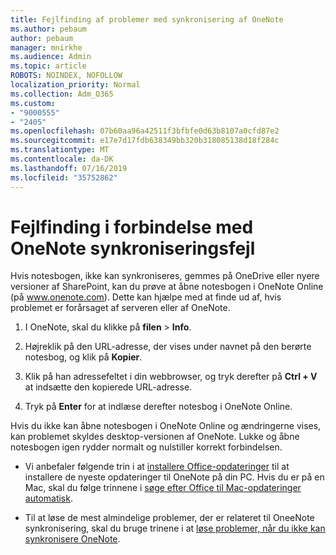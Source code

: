 ```yaml
---
title: Fejlfinding af problemer med synkronisering af OneNote
ms.author: pebaum
author: pebaum
manager: mnirkhe
ms.audience: Admin
ms.topic: article
ROBOTS: NOINDEX, NOFOLLOW
localization_priority: Normal
ms.collection: Adm_O365
ms.custom:
- "9000555"
- "2405"
ms.openlocfilehash: 07b60aa96a42511f3bfbfe0d63b8107a0cfd87e2
ms.sourcegitcommit: e17e7d17fdb638349bb320b318085138d18f284c
ms.translationtype: MT
ms.contentlocale: da-DK
ms.lasthandoff: 07/16/2019
ms.locfileid: "35752862"
---
```

# <a name="troubleshoot-onenote-sync-issues"></a>Fejlfinding i forbindelse med OneNote synkroniseringsfejl

Hvis notesbogen, ikke kan synkroniseres, gemmes på OneDrive eller nyere versioner af SharePoint, kan du prøve at åbne notesbogen i OneNote Online (på www.onenote.com). Dette kan hjælpe med at finde ud af, hvis problemet er forårsaget af serveren eller af OneNote.

1. I OneNote, skal du klikke på **filen** > **Info**.

2. Højreklik på den URL-adresse, der vises under navnet på den berørte notesbog, og klik på **Kopier**.

3. Klik på han adressefeltet i din webbrowser, og tryk derefter på **Ctrl + V** at indsætte den kopierede URL-adresse.

4. Tryk på **Enter** for at indlæse derefter notesbog i OneNote Online.

Hvis du ikke kan åbne notesbogen i OneNote Online og ændringerne vises, kan problemet skyldes desktop-versionen af OneNote. Lukke og åbne notesbogen igen rydder normalt og nulstiller korrekt forbindelsen.

* Vi anbefaler følgende trin i at [installere Office-opdateringer](https://support.office.com/article/Install-Office-updates-2ab296f3-7f03-43a2-8e50-46de917611c5) til at installere de nyeste opdateringer til OneNote på din PC. Hvis du er på en Mac, skal du følge trinnene i [søge efter Office til Mac-opdateringer automatisk](https://support.office.com/article/update-office-for-mac-automatically-bfd1e497-c24d-4754-92ab-910a4074d7c1).

* Til at løse de mest almindelige problemer, der er relateret til OneeNote synkronisering, skal du bruge trinene i at [løse problemer, når du ikke kan synkronisere OneNote](https://support.office.com/article/Fix-issues-when-you-can-t-sync-OneNote-299495ef-66d1-448f-90c1-b785a6968d45).
